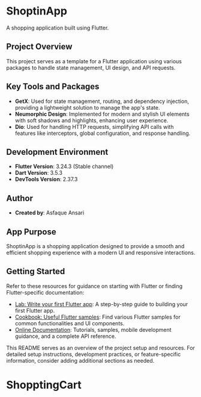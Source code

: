 # ShoptinApp

A shopping application built using Flutter.

## Project Overview

This project serves as a template for a Flutter application using various packages to handle state management, UI design, and API requests.

## Key Tools and Packages

- **GetX**: Used for state management, routing, and dependency injection, providing a lightweight solution to manage the app's state.
- **Neumorphic Design**: Implemented for modern and stylish UI elements with soft shadows and highlights, enhancing user experience.
- **Dio**: Used for handling HTTP requests, simplifying API calls with features like interceptors, global configuration, and response handling.

## Development Environment

- **Flutter Version**: 3.24.3 (Stable channel)
- **Dart Version**: 3.5.3
- **DevTools Version**: 2.37.3

## Author

- **Created by**: Asfaque Ansari

## App Purpose

ShoptinApp is a shopping application designed to provide a smooth and efficient shopping experience with a modern UI and responsive interactions.

## Getting Started

Refer to these resources for guidance on starting with Flutter or finding Flutter-specific documentation:

- [Lab: Write your first Flutter app](https://docs.flutter.dev/get-started/codelab): A step-by-step guide to building your first Flutter app.
- [Cookbook: Useful Flutter samples](https://docs.flutter.dev/cookbook): Find various Flutter samples for common functionalities and UI components.
- [Online Documentation](https://docs.flutter.dev/): Tutorials, samples, mobile development guidance, and a complete API reference.

This README serves as an overview of the project setup and resources. For detailed setup instructions, development practices, or feature-specific information, consider adding additional sections as needed.
# ShopptingCart
